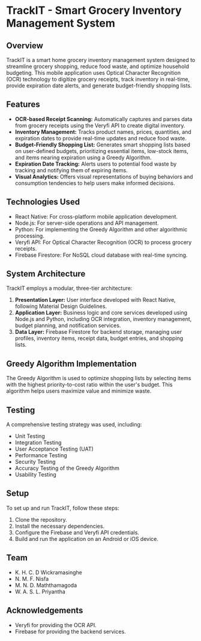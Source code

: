# TrackIT - Smart Grocery Inventory Management System

## Overview

TrackIT is a smart home grocery inventory management system designed to streamline grocery shopping, reduce food waste, and optimize household budgeting. This mobile application uses Optical Character Recognition (OCR) technology to digitize grocery receipts, track inventory in real-time, provide expiration date alerts, and generate budget-friendly shopping lists.

## Features

* **OCR-based Receipt Scanning:** Automatically captures and parses data from grocery receipts using the Veryfi API to create digital inventory. 
* **Inventory Management:** Tracks product names, prices, quantities, and expiration dates to provide real-time updates and reduce food waste.
* **Budget-Friendly Shopping List:** Generates smart shopping lists based on user-defined budgets, prioritizing essential items, low-stock items, and items nearing expiration using a Greedy Algorithm.
* **Expiration Date Tracking:** Alerts users to potential food waste by tracking and notifying them of expiring items.
* **Visual Analytics:** Offers visual representations of buying behaviors and consumption tendencies to help users make informed decisions.

## Technologies Used

* React Native: For cross-platform mobile application development.
* Node.js: For server-side operations and API management.
* Python: For implementing the Greedy Algorithm and other algorithmic processing.
* Veryfi API: For Optical Character Recognition (OCR) to process grocery receipts.
* Firebase Firestore: For NoSQL cloud database with real-time syncing.

## System Architecture

TrackIT employs a modular, three-tier architecture:

1.  **Presentation Layer:** User interface developed with React Native, following Material Design Guidelines.
2.  **Application Layer:** Business logic and core services developed using Node.js and Python, including OCR integration, inventory management, budget planning, and notification services.
3.  **Data Layer:** Firebase Firestore for backend storage, managing user profiles, inventory items, receipt data, budget entries, and shopping lists.

## Greedy Algorithm Implementation

The Greedy Algorithm is used to optimize shopping lists by selecting items with the highest priority-to-cost ratio within the user's budget. This algorithm helps users maximize value and minimize waste.

## Testing

A comprehensive testing strategy was used, including:

* Unit Testing
* Integration Testing
* User Acceptance Testing (UAT)
* Performance Testing
* Security Testing
* Accuracy Testing of the Greedy Algorithm
* Usability Testing

## Setup

To set up and run TrackIT, follow these steps:

1.  Clone the repository.
2.  Install the necessary dependencies.
3.  Configure the Firebase and Veryfi API credentials.
4.  Build and run the application on an Android or iOS device.

## Team

* K. H. C. D Wickramasinghe
* N. M. F. Nisfa
* M. N. D. Maththamagoda
* W. A. S. L. Priyantha

## Acknowledgements

* Veryfi for providing the OCR API.
* Firebase for providing the backend services.
